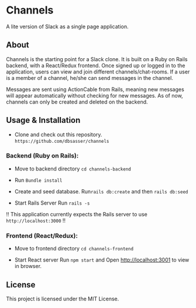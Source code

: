 # Channels

A lite version of Slack as a single page application. 

## About
Channels is the starting point for a Slack clone. It is built on a Ruby on Rails backend, with a React/Redux frontend. Once signed up or logged in to the application, users can view and join different channels/chat-rooms. If a user is a member of a channel, he/she can send messages in the channel. 

Messages are sent using ActionCable from Rails, meaning new messages will appear automatically without checking for new messages. As of now, channels can only be created and deleted on the backend. 


## Usage & Installation

- Clone and check out this repository.
`https://github.com/dbsasser/channels`

### Backend (Ruby on Rails): 

- Move to backend directory
`cd channels-backend`

- Run `Bundle install`

- Create and seed database. 
Run`rails db:create` and then `rails db:seed`

- Start Rails Server
Run `rails -s`

!! This application currently expects the Rails server to use `http://localhost:3000`  !!


### Frontend (React/Redux):

- Move to frontend directory
`cd channels-frontend`

- Start React server
Run `npm start` and Open [http://localhost:3001](http://localhost:3001) to view in browser.


## License
This project is licensed under the MIT License.